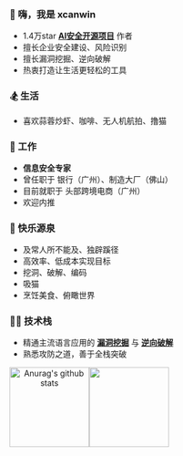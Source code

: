 ### 👋 嗨，我是 xcanwin

- 1.4万star [**AI安全开源项目**](https://github.com/xcanwin/KeepChatGPT) 作者
- 擅长企业安全建设、风险识别
- 擅长漏洞挖掘、逆向破解
- 热衷打造让生活更轻松的工具

### 🏂 生活

- 喜欢蒜蓉炒虾、咖啡、无人机航拍、撸猫

### 💼 工作

- **信息安全专家**
- 曾任职于 银行（广州）、制造大厂（佛山）
- 目前就职于 头部跨境电商（广州）
- 欢迎内推

### 💖 快乐源泉

- 及常人所不能及、独辟蹊径
- 高效率、低成本实现目标
- 挖洞、破解、编码
- 吸猫
- 烹饪美食、俯瞰世界

### 🧑‍💻 技术栈

- 精通主流语言应用的 [**漏洞挖掘**](https://github.com/xcanwin/CVE-2024-4577-PHP-RCE) 与 [**逆向破解**](https://github.com/xcanwin/MacOS-App-Crack)
- 熟悉攻防之道，善于全栈突破

<div align="center">
<img align="center" height="140px" style="float: left" src="https://github-readme-stats-xcanwin.vercel.app/api?username=xcanwin&show_icons=true&theme=algolia&hide=contribs,prs" alt="Anurag's github stats" /> 
<img align="center" height="140px" style="float: left" src="https://github-readme-stats-xcanwin.vercel.app/api/top-langs/?username=xcanwin&layout=compact&theme=algolia" />
<div style="clear: both"></div>
</div>

